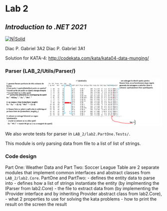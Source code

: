 # Lab 2
## _Introduction to .NET 2021_
[![N|Solid](https://plati-taxe.uaic.ro/img/logo-retina1.png)](https://www.info.uaic.ro/)

Diac P. Gabriel
3A2
Diac P. Gabriel
3A1

Solution for KATA-4:
http://codekata.com/kata/kata04-data-munging/

### Parser (LAB_2/Utils/Parser/)
[![N|Solid](https://github.com/gabidiac11/dotnet-FII/blob/main/LAB_2/Utils/wiki/parsing-drawing.png)](https://github.com/gabidiac11/dotnet-FII/blob/main/LAB_2/Utils/wiki/parsing-drawing.png)

We also wrote tests for parser in `LAB_2/lab2.PartOne.Tests/`.

This module is only parsing data from file to a list of list of strings.

### Code design

   Part One: Weather Data and Part Two: Soccer League Table are 2 separate modules that implement common interfaces and abstract classes from `LAB_2/lab2.Core`. 
   PartOne and PartTwo:
         - defines the entity data to parse into
         - defines how a list of strings instantiate the entity (by  implmenting the IParser from lab2.Core)
         - the file to extract data from (by implementing the IProvider interface and by inheriting Provider abstract class from lab2.Core), 
         - what 2 properties to use for solving the kata problems
         - how to print the result on the screen the result
